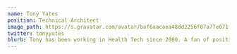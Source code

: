 ```yaml
---
name: Tony Yates
position: Technical Architect
image_path: https://s.gravatar.com/avatar/baf6aacaea48dd2256f87a77e071f527?s=80
twitter: tonyyates
blurb: Tony has been working in Health Tech since 2000. A fan of positive distruption and challenging the norm. Working with Acute, Primary Care, Commissioning, Digital Health developing many applications, architectures and digital services. Passionate about doing the hard work to make it things simple for citizens and users of technology.
---
```

